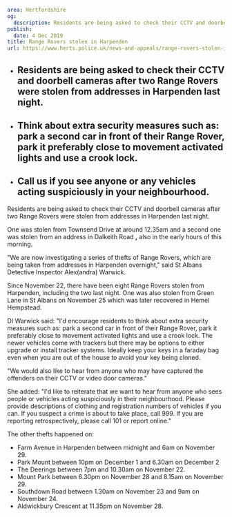 ```yaml
area: Hertfordshire
og:
  description: Residents are being asked to check their CCTV and doorbell cameras after two Range Rovers were stolen from addresses in Harpenden last night.
publish:
  date: 4 Dec 2019
title: Range Rovers stolen in Harpenden
url: https://www.herts.police.uk/news-and-appeals/range-rovers-stolen-in-harpenden-1126f
```

* ## Residents are being asked to check their CCTV and doorbell cameras after two Range Rovers were stolen from addresses in Harpenden last night.

 * ## Think about extra security measures such as: park a second car in front of their Range Rover, park it preferably close to movement activated lights and use a crook lock.

 * ## Call us if you see anyone or any vehicles acting suspiciously in your neighbourhood.

Residents are being asked to check their CCTV and doorbell cameras after two Range Rovers were stolen from addresses in Harpenden last night.

One was stolen from Townsend Drive at around 12.35am and a second one was stolen from an address in Dalkeith Road **,** also in the early hours of this morning.

"We are now investigating a series of thefts of Range Rovers, which are being taken from addresses in Harpenden overnight," said St Albans Detective Inspector Alex(andra) Warwick.

Since November 22, there have been eight Range Rovers stolen from Harpenden, including the two last night. One was also stolen from Green Lane in St Albans on November 25 which was later recovered in Hemel Hempstead.

DI Warwick said: "I'd encourage residents to think about extra security measures such as: park a second car in front of their Range Rover, park it preferably close to movement activated lights and use a crook lock. The newer vehicles come with trackers but there may be options to either upgrade or install tracker systems. Ideally keep your keys in a faraday bag even when you are out of the house to avoid your key being cloned.

"We would also like to hear from anyone who may have captured the offenders on their CCTV or video door cameras."

She added: "I'd like to reiterate that we want to hear from anyone who sees people or vehicles acting suspiciously in their neighbourhood. Please provide descriptions of clothing and registration numbers of vehicles if you can. If you suspect a crime is about to take place, call 999. If you are reporting retrospectively, please call 101 or report online."

The other thefts happened on:

 * Farm Avenue in Harpenden between midnight and 6am on November 29.
 * Park Mount between 10pm on December 1 and 6.30am on December 2
 * The Deerings between 7pm and 10.30am on November 22.
 * Mount Park between 6.30pm on November 28 and 8.15am on November 29.
 * Southdown Road between 1.30am on November 23 and 9am on November 24.
 * Aldwickbury Crescent at 11.35pm on November 28.
